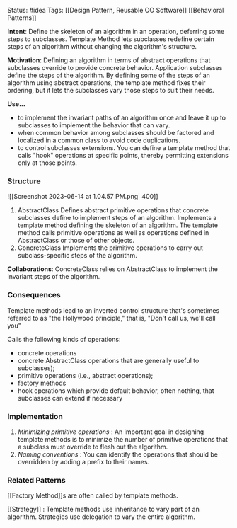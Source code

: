 Status: #idea
Tags: [[Design Pattern, Reusable OO Software]] [[Behavioral Patterns]]

**Intent**: Define the skeleton of an algorithm in an operation, deferring some steps to subclasses. Template Method lets subclasses redefine certain steps of an algorithm without changing the algorithm's structure.

**Motivation**: Defining an algorithm in terms of abstract operations that subclasses override to provide concrete behavior. Application subclasses define the steps of the algorithm. By defining some of the steps of an algorithm using abstract operations, the template method fixes their ordering, but it lets the subclasses vary those steps to suit their needs.

**Use...**
- to implement the invariant paths of an algorithm once and leave it up to subclasses to implement the behavior that can vary.
- when common behavior among subclasses should be factored and localized in a common class to avoid code duplications.
- to control subclasses extensions. You can define a template method that calls "hook" operations at specific points, thereby permitting extensions only at those points. 

### Structure

![[Screenshot 2023-06-14 at 1.04.57 PM.png| 400]]

1. AbstractClass
		Defines abstract primitive operations that concrete subclasses define to implement steps of an algorithm.
		Implements a template method defining the skeleton of an algorithm. The template method calls primitive operations as well as operations defined in AbstractClass or those of other objects.
2. ConcreteClass
		Implements the primitive operations to carry out subclass-specific steps of the algorithm.

**Collaborations**: ConcreteClass relies on AbstractClass to implement the invariant steps of the algorithm.

### Consequences
Template methods lead to an inverted control structure that's sometimes referred to as "the Hollywood principle," that is, "Don't call us, we'll call you"

Calls the following kinds of operations:
- concrete operations
- concrete AbstractClass operations that are generally useful to subclasses);
- primitive operations (i.e., abstract operations);
- factory methods
- hook operations which provide default behavior, often nothing, that subclasses can extend if necessary

### Implementation
1. *Minimizing primitive operations* : An important goal in designing template methods is to minimize the number of primitive operations that a subclass must override to flesh out the algorithm.
2. *Naming conventions* : You can identify the operations that should be overridden by adding a prefix to their names.

### Related Patterns
[[Factory Method]]s are often called by template methods.

[[Strategy]] : Template methods use inheritance to vary part of an algorithm. Strategies use delegation to vary the entire algorithm.